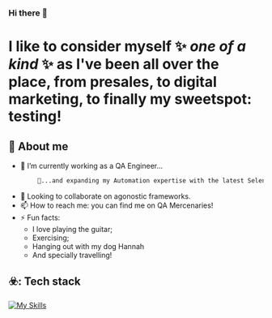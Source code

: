 ### Hi there 👋


# I like to consider myself ✨ _one of a kind_ ✨ as I've been all over the place, from presales, to digital marketing, to finally my sweetspot: testing!


## :beginner: About me
- 🔭 I’m currently working as a QA Engineer...
```sh
        🌱...and expanding my Automation expertise with the latest Selenium!
```
- 👯 Looking to collaborate on agonostic frameworks.
- 📫 How to reach me: you can find me on QA Mercenaries!
- ⚡ Fun facts:
    - I love playing the guitar;
    - Exercising;
    - Hanging out with my dog Hannah
    - And specially travelling!

## ☣️: Tech stack

[![My Skills](https://skillicons.dev/icons?i=mysql,selenium,java,git,docker,rest-assured)](https://skillicons.dev)
